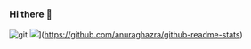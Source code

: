 ### Hi there 👋

<!--
**HyunJeongg11/HyunJeongg11** is a ✨ _special_ ✨ repository because its `README.md` (this file) appears on your GitHub profile.

Here are some ideas to get you started:

- 🔭 I’m currently working on ...
- 🌱 I’m currently learning ...
- 👯 I’m looking to collaborate on ...
- 🤔 I’m looking for help with ...
- 💬 Ask me about ...
- 📫 How to reach me: ...
- 😄 Pronouns: ...
- ⚡ Fun fact: ...
-->
![git](https://img.shields.io/badge/-Git-F05032?style=for-the-badge&logo=git&logoColor=ffffff)
![](https://github-readme-stats.vercel.app/api?username=HyunJeongg11&hide_title=true&show_icons=true&include_all_commits=true&disable_animations=true&theme=vue)](https://github.com/anuraghazra/github-readme-stats)
	
